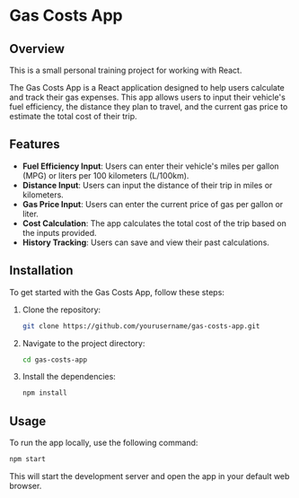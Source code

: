 # Gas Costs App

## Overview

This is a small personal training project for working with React.

The Gas Costs App is a React application designed to help users calculate and track their gas expenses. This app allows users to input their vehicle's fuel efficiency, the distance they plan to travel, and the current gas price to estimate the total cost of their trip.

## Features

- **Fuel Efficiency Input**: Users can enter their vehicle's miles per gallon (MPG) or liters per 100 kilometers (L/100km).
- **Distance Input**: Users can input the distance of their trip in miles or kilometers.
- **Gas Price Input**: Users can enter the current price of gas per gallon or liter.
- **Cost Calculation**: The app calculates the total cost of the trip based on the inputs provided.
- **History Tracking**: Users can save and view their past calculations.

## Installation

To get started with the Gas Costs App, follow these steps:

1. Clone the repository:

    ```bash
    git clone https://github.com/yourusername/gas-costs-app.git
    ```

2. Navigate to the project directory:

    ```bash
    cd gas-costs-app
    ```

3. Install the dependencies:

    ```bash
    npm install
    ```

## Usage

To run the app locally, use the following command:

```bash
npm start
```

This will start the development server and open the app in your default web browser.

